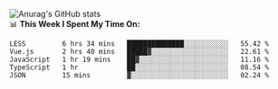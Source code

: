 
![Anurag's GitHub stats](https://github-readme-stats.vercel.app/api?username=supergczh&show_icons=true&theme=radical)
<br />
📊 **This Week I Spent My Time On:**

<!--START_SECTION:waka-->
```text
LESS         6 hrs 34 mins   ██████████████░░░░░░░░░░░   55.42 % 
Vue.js       2 hrs 40 mins   █████▓░░░░░░░░░░░░░░░░░░░   22.61 % 
JavaScript   1 hr 19 mins    ██▓░░░░░░░░░░░░░░░░░░░░░░   11.16 % 
TypeScript   1 hr            ██░░░░░░░░░░░░░░░░░░░░░░░   08.54 % 
JSON         15 mins         ▓░░░░░░░░░░░░░░░░░░░░░░░░   02.24 % 
```
<!--END_SECTION:waka-->
